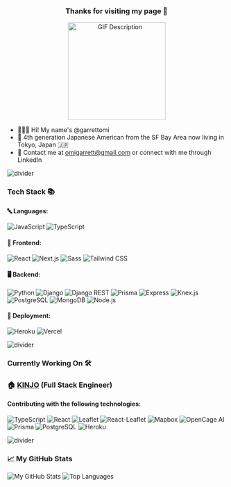 <h3 align="center">
  <strong>Thanks for visiting my page 🙌</strong>
</h3>

<p align="center">
  <img src="https://media.giphy.com/media/yALcFbrKshfoY/giphy.gif" alt="GIF Description" width="225" height="225">
</p>

- 🧑🏻‍💻 Hi! My name's @garrettomi
- 🌉 4th generation Japanese American from the SF Bay Area now living in Tokyo, Japan 🇯🇵
- 📩 Contact me at omigarrett@gmail.com or connect with me through LinkedIn

![divider](https://raw.githubusercontent.com/andreasbm/readme/master/assets/lines/colored.png)

###  Tech Stack 📚 
#### 🔤 Languages:
![JavaScript](https://img.shields.io/badge/JavaScript-276DC3?style=flat-square&logo=javascript&logoColor=white)
![TypeScript](https://img.shields.io/badge/TypeScript-3178C6?style=flat-square&logo=typescript&logoColor=white)

#### 🎨 Frontend:
![React](https://img.shields.io/badge/React-61DAFB?style=flat-square&logo=react&logoColor=white)
![Next.js](https://img.shields.io/badge/Next.js-000000?style=flat-square&logo=next.js&logoColor=white)
![Sass](https://img.shields.io/badge/Sass-CC6699?style=flat-square&logo=sass&logoColor=white)
![Tailwind CSS](https://img.shields.io/badge/Tailwind_CSS-38B2AC?style=flat-square&logo=tailwind-css&logoColor=white)

#### 🖥️ Backend:
![Python](https://img.shields.io/badge/Python-3776AB?style=flat-square&logo=python&logoColor=white)
![Django](https://img.shields.io/badge/Django-092E20?style=flat-square&logo=django&logoColor=white)
![Django REST](https://img.shields.io/badge/Django%20REST-FF424D?style=flat-square&logo=django&logoColor=white)
![Prisma](https://img.shields.io/badge/Prisma-1A202C?style=flat-square&logo=prisma&logoColor=white)
![Express](https://img.shields.io/badge/Express-000000?style=flat-square&logo=express&logoColor=white)
![Knex.js](https://img.shields.io/badge/Knex.js-0B0C0D?style=flat-square&logo=knex&logoColor=white)
![PostgreSQL](https://img.shields.io/badge/PostgreSQL-336791?style=flat-square&logo=postgresql&logoColor=white)
![MongoDB](https://img.shields.io/badge/MongoDB-47A248?style=flat-square&logo=mongodb&logoColor=white)
![Node.js](https://img.shields.io/badge/Node.js-339933?style=flat-square&logo=node.js&logoColor=white)

#### 🚀 Deployment:
![Heroku](https://img.shields.io/badge/Heroku-430098?style=flat-square&logo=heroku&logoColor=white)
![Vercel](https://img.shields.io/badge/Vercel-000000?style=flat-square&logo=vercel&logoColor=white)

![divider](https://raw.githubusercontent.com/andreasbm/readme/master/assets/lines/colored.png)

### Currently Working On 🛠️ 
### 🏠 [KINJO](https://www.kinjo-japan.com/) (Full Stack Engineer)

#### Contributing with the following technologies:
![TypeScript](https://img.shields.io/badge/TypeScript-3178C6?style=flat-square&logo=typescript&logoColor=white)
![React](https://img.shields.io/badge/React-61DAFB?style=flat-square&logo=react&logoColor=white)
![Leaflet](https://img.shields.io/badge/Leaflet-199900?style=flat-square&logo=leaflet&logoColor=white)
![React-Leaflet](https://img.shields.io/badge/React--Leaflet-61DAFB?style=flat-square&logo=react&logoColor=white)
![Mapbox](https://img.shields.io/badge/Mapbox-000000?style=flat-square&logo=mapbox&logoColor=white)
![OpenCage AI](https://img.shields.io/badge/OpenCage_AI-FF6E40?style=flat-square&logo=opencagedata&logoColor=white)
![Prisma](https://img.shields.io/badge/Prisma-1A202C?style=flat-square&logo=prisma&logoColor=white)
![PostgreSQL](https://img.shields.io/badge/PostgreSQL-336791?style=flat-square&logo=postgresql&logoColor=white)
![Heroku](https://img.shields.io/badge/Heroku-430098?style=flat-square&logo=heroku&logoColor=white)


![divider](https://raw.githubusercontent.com/andreasbm/readme/master/assets/lines/colored.png)

### 📈 My GitHub Stats

![My GitHub Stats](https://github-readme-stats.vercel.app/api?username=garrettomi&show_icons=true&count_private=true&hide=contribs&hide_rank=true&line_height=24&title_color=EDF2F4&icon_color=38B2AC&text_color=EDF2F4&bg_color=4A4E69)
![Top Languages](https://github-readme-stats.vercel.app/api/top-langs/?username=garrettomi&layout=compact&title_color=EDF2F4&text_color=EDF2F4&bg_color=4A4E69)
